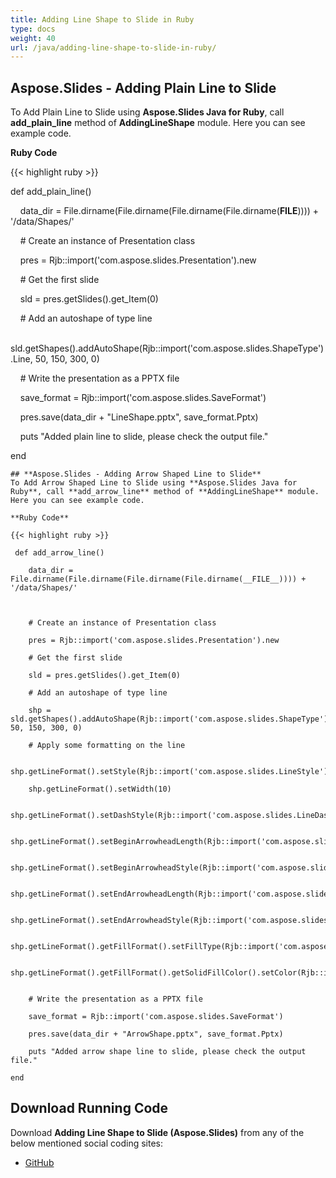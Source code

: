 ```yaml
---
title: Adding Line Shape to Slide in Ruby
type: docs
weight: 40
url: /java/adding-line-shape-to-slide-in-ruby/
---
```


## **Aspose.Slides - Adding Plain Line to Slide**
To Add Plain Line to Slide using **Aspose.Slides Java for Ruby**, call **add_plain_line** method of **AddingLineShape** module. Here you can see example code.

**Ruby Code**

{{< highlight ruby >}}

 def add_plain_line()

    data_dir = File.dirname(File.dirname(File.dirname(File.dirname(__FILE__)))) + '/data/Shapes/'



    # Create an instance of Presentation class

    pres = Rjb::import('com.aspose.slides.Presentation').new

    # Get the first slide

    sld = pres.getSlides().get_Item(0)

    # Add an autoshape of type line

    sld.getShapes().addAutoShape(Rjb::import('com.aspose.slides.ShapeType').Line, 50, 150, 300, 0)

    # Write the presentation as a PPTX file

    save_format = Rjb::import('com.aspose.slides.SaveFormat')

    pres.save(data_dir + "LineShape.pptx", save_format.Pptx)

    puts "Added plain line to slide, please check the output file."

end   

```
## **Aspose.Slides - Adding Arrow Shaped Line to Slide**
To Add Arrow Shaped Line to Slide using **Aspose.Slides Java for Ruby**, call **add_arrow_line** method of **AddingLineShape** module. Here you can see example code.

**Ruby Code**

{{< highlight ruby >}}

 def add_arrow_line()

    data_dir = File.dirname(File.dirname(File.dirname(File.dirname(__FILE__)))) + '/data/Shapes/'



    # Create an instance of Presentation class

    pres = Rjb::import('com.aspose.slides.Presentation').new

    # Get the first slide

    sld = pres.getSlides().get_Item(0)

    # Add an autoshape of type line

    shp = sld.getShapes().addAutoShape(Rjb::import('com.aspose.slides.ShapeType').Line, 50, 150, 300, 0)

    # Apply some formatting on the line

    shp.getLineFormat().setStyle(Rjb::import('com.aspose.slides.LineStyle').ThickBetweenThin)

    shp.getLineFormat().setWidth(10)

    shp.getLineFormat().setDashStyle(Rjb::import('com.aspose.slides.LineDashStyle').DashDot)

    shp.getLineFormat().setBeginArrowheadLength(Rjb::import('com.aspose.slides.LineArrowheadLength').Short)

    shp.getLineFormat().setBeginArrowheadStyle(Rjb::import('com.aspose.slides.LineArrowheadStyle').Oval)

    shp.getLineFormat().setEndArrowheadLength(Rjb::import('com.aspose.slides.LineArrowheadLength').Long)

    shp.getLineFormat().setEndArrowheadStyle(Rjb::import('com.aspose.slides.LineArrowheadStyle').Triangle)

    shp.getLineFormat().getFillFormat().setFillType(Rjb::import('com.aspose.slides.FillType').Solid)

    shp.getLineFormat().getFillFormat().getSolidFillColor().setColor(Rjb::import('java.awt.Color').new(Rjb::import('com.aspose.slides.PresetColor').Maroon))


    # Write the presentation as a PPTX file

    save_format = Rjb::import('com.aspose.slides.SaveFormat')

    pres.save(data_dir + "ArrowShape.pptx", save_format.Pptx)

    puts "Added arrow shape line to slide, please check the output file."

end   

```
## **Download Running Code**
Download **Adding Line Shape to Slide (Aspose.Slides)** from any of the below mentioned social coding sites:

- [GitHub](https://github.com/aspose-slides/Aspose.Slides-for-Java/blob/master/Plugins/Aspose_Slides_Java_for_Ruby/lib/asposeslidesjava/Shapes/addinglineshape.rb)
